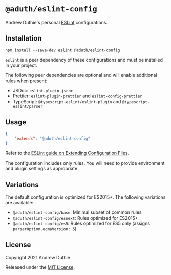 # `@aduth/eslint-config`

Andrew Duthie's personal [ESLint](https://eslint.org/) configurations.

## Installation

```
npm install --save-dev eslint @aduth/eslint-config
```

`eslint` is a peer dependency of these configurations and must be installed in your project.

The following peer dependencies are optional and will enable additional rules when present:

- JSDoc: `eslint-plugin-jsdoc`
- Prettier: `eslint-plugin-prettier` and `eslint-config-prettier`
- TypeScript: `@typescript-eslint/eslint-plugin` and `@typescript-eslint/parser`

## Usage

```json
{
	"extends": "@aduth/eslint-config"
}
```

Refer to the [ESLint guide on Extending Configuration Files](https://eslint.org/docs/user-guide/configuring#extending-configuration-files).

The configuration includes only rules. You will need to provide environment and plugin settings as appropriate.

## Variations

The default configuration is optimized for ES2015+. The following variations are available:

- `@aduth/eslint-config/base`: Minimal subset of common rules
- `@aduth/eslint-config/esnext`: Rules optimized for ES2015+
- `@aduth/eslint-config/es5`: Rules optimized for ES5 only (assigns `parserOption.ecmaVersion: 5`)

## License

Copyright 2021 Andrew Duthie

Released under the [MIT License](https://github.com/aduth/eslint-config/tree/master/LICENSE.md).

